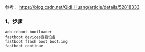 参考：
https://blog.csdn.net/Qidi_Huang/article/details/52818333  

### 1、步骤  
```
adb reboot bootloader
fastboot devices查看设备
fastboot flash boot boot.img
fastboot continue
```